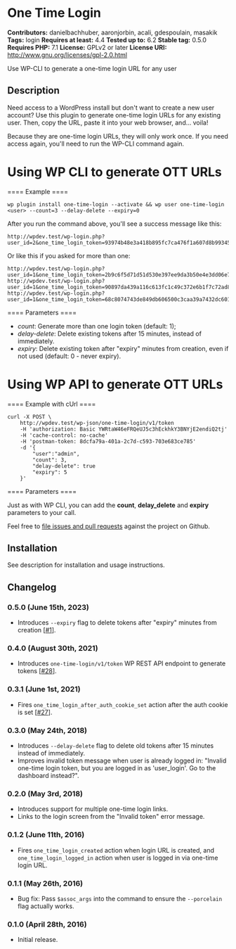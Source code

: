 # One Time Login #
**Contributors:** danielbachhuber, aaronjorbin, acali, gdespoulain, masakik
**Tags:** login
**Requires at least:** 4.4
**Tested up to:** 6.2
**Stable tag:** 0.5.0
**Requires PHP:** 7.1
**License:** GPLv2 or later
**License URI:** http://www.gnu.org/licenses/gpl-2.0.html

Use WP-CLI to generate a one-time login URL for any user

## Description ##

Need access to a WordPress install but don't want to create a new user account? Use this plugin to generate one-time login URLs for any existing user.
Then, copy the URL, paste it into your web browser, and... voila!

Because they are one-time login URLs, they will only work once. If you need access again, you'll need to run the WP-CLI command again.

# Using WP CLI to generate OTT URLs #

==== Example ====

    wp plugin install one-time-login --activate && wp user one-time-login <user> --count=3 --delay-delete --expiry=0

After you run the command above, you'll see a success message like this:

    http://wpdev.test/wp-login.php?user_id=2&one_time_login_token=93974b48e3a418b895fc7ca476f1a607d8b99345

Or like this if you asked for more than one:

	http://wpdev.test/wp-login.php?user_id=1&one_time_login_token=2b9c6f5d71d51d530e397ee9da3b50e4e3dd06e7
	http://wpdev.test/wp-login.php?user_id=1&one_time_login_token=90897da439a116c613fc1c49c372e6b1f7c72ad8
	http://wpdev.test/wp-login.php?user_id=1&one_time_login_token=68c8074743de849db606500c3caa39a7432dc601

==== Parameters ====

* *count*: Generate more than one login token (default: 1);
* *delay-delete*: Delete existing tokens after 15 minutes, instead of immediately.
* *expiry*: Delete existing token after "expiry" minutes from creation, even if not used (default: 0 - never expiry).

# Using WP API to generate OTT URLs #

==== Example with cUrl ====

	curl -X POST \
		http://wpdev.test/wp-json/one-time-login/v1/token
		-H 'authorization: Basic YWRtaW46eFRQeUJ5c3hEckhkY3BNYjE2endiQ2tj'
		-H 'cache-control: no-cache'
		-H 'postman-token: 8dcfa79a-401a-2c7d-c593-703e683ce785'
		-d '{
			"user":"admin",
			"count": 3,
			"delay-delete": true
			"expiry": 5
		}'

==== Parameters ====

Just as with WP CLI, you can add the **count**, **delay_delete** and **expiry** parameters to your call.

Feel free to [file issues and pull requests](https://github.com/danielbachhuber/one-time-login) against the project on Github.

## Installation ##

See description for installation and usage instructions.

## Changelog ##

### 0.5.0 (June 15th, 2023) ###
* Introduces `--expiry` flag to delete tokens after "expiry" minutes from creation [[#1](https://github.com/danielbachhuber/one-time-login/issues/1)].

### 0.4.0 (August 30th, 2021) ###
* Introduces `one-time-login/v1/token` WP REST API endpoint to generate tokens [[#28](https://github.com/danielbachhuber/one-time-login/pull/28)].

### 0.3.1 (June 1st, 2021) ###
* Fires `one_time_login_after_auth_cookie_set` action after the auth cookie is set [[#27](https://github.com/danielbachhuber/one-time-login/pull/27)].

### 0.3.0 (May 24th, 2018) ###
* Introduces `--delay-delete` flag to delete old tokens after 15 minutes instead of immediately.
* Improves invalid token message when user is already logged in: "Invalid one-time login token, but you are logged in as 'user_login'. Go to the dashboard instead?".

### 0.2.0 (May 3rd, 2018) ###
* Introduces support for multiple one-time login links.
* Links to the login screen from the "Invalid token" error message.

### 0.1.2 (June 11th, 2016) ###
* Fires `one_time_login_created` action when login URL is created, and `one_time_login_logged_in` action when user is logged in via one-time login URL.

### 0.1.1 (May 26th, 2016) ###
* Bug fix: Pass `$assoc_args` into the command to ensure the `--porcelain` flag actually works.

### 0.1.0 (April 28th, 2016) ###
* Initial release.
